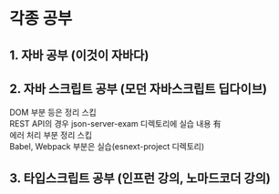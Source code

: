 # 각종 공부

## 1. 자바 공부 (이것이 자바다)

## 2. 자바 스크립트 공부 (모던 자바스크립트 딥다이브)

DOM 부분 등은 정리 스킵  
REST API의 경우 json-server-exam 디렉토리에 실습 내용 有  
에러 처리 부분 정리 스킵  
Babel, Webpack 부분은 실습(esnext-project 디렉토리)

## 3. 타입스크립트 공부 (인프런 강의, 노마드코더 강의)
